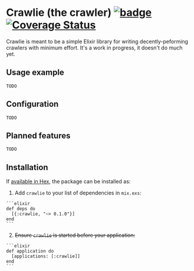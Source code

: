 # Crawlie (the crawler) [![badge](https://travis-ci.org/nietaki/crawlie.svg?branch=master)](https://travis-ci.org/nietaki/crawlie) [![Coverage Status](https://coveralls.io/repos/github/nietaki/crawlie/badge.svg)](https://coveralls.io/github/nietaki/crawlie)

Crawlie is meant to be a simple Elixir library for writing decently-peforming crawlers with minimum effort. It's a work in progress, it doesn't do much yet.

## Usage example

`TODO`

## Configuration

`TODO`

## Planned features

`TODO`

## Installation

If [available in Hex](https://hex.pm/docs/publish), the package can be installed as:

  1. Add `crawlie` to your list of dependencies in `mix.exs`:

    ```elixir
    def deps do
      [{:crawlie, "~> 0.1.0"}]
    end
    ```

  2. ~~Ensure `crawlie` is started before your application:~~

    ```elixir
    def application do
      [applications: [:crawlie]]
    end
    ```
